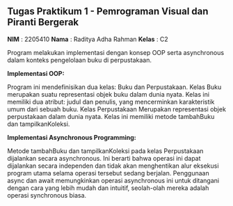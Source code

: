 ## Tugas Praktikum 1 - Pemrograman Visual dan Piranti Bergerak

**NIM**    : 2205410
**Nama**   : Raditya Adha Rahman
**Kelas**  : C2

Program melakukan implementasi dengan konsep OOP serta asynchronous dalam konteks pengelolaan buku di perpustakaan.

**Implementasi OOP:**

Program ini mendefinisikan dua kelas: Buku dan Perpustakaan.
Kelas Buku merupakan suatu representasi objek buku dalam dunia nyata. Kelas ini memiliki dua atribut: judul dan penulis, yang mencerminkan karakteristik umum dari sebuah buku.
Kelas Perpustakaan Merupakan representasi objek perpustakaan dalam dunia nyata. Kelas ini memiliki metode tambahBuku dan tampilkanKoleksi.

**Implementasi Asynchronous Programming:**

Metode tambahBuku dan tampilkanKoleksi pada kelas Perpustakaan dijalankan secara asynchronous. Ini berarti bahwa operasi ini dapat dijalankan secara independen dan tidak akan menghentikan alur eksekusi program utama selama operasi tersebut sedang berjalan.
Penggunaan async dan await memungkinkan operasi asynchronous ini untuk ditangani dengan cara yang lebih mudah dan intuitif, seolah-olah mereka adalah operasi synchronous biasa.
